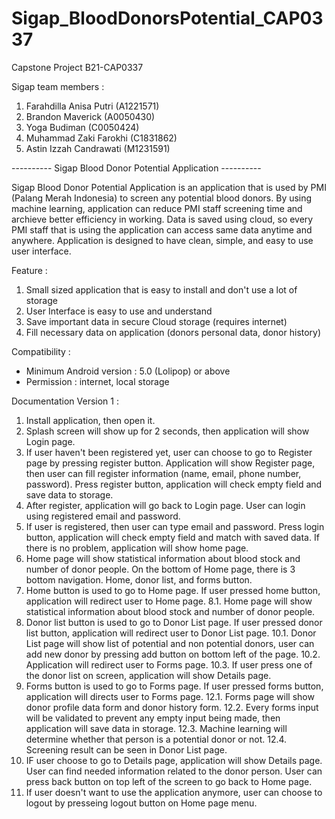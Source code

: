 # Sigap_BloodDonorsPotential_CAP0337
Capstone Project B21-CAP0337

Sigap team members : 
1. Farahdilla Anisa Putri (A1221571)
2. Brandon Maverick (A0050430)
3. Yoga Budiman (C0050424)
4. Muhammad Zaki Farokhi (C1831862) 
5. Astin Izzah Candrawati (M1231591)

---------- Sigap Blood Donor Potential Application ----------

Sigap Blood Donor Potential Application is an application that is used by PMI (Palang Merah Indonesia) to screen any potential blood donors. By using machine learning, application can reduce PMI staff screening time and archieve better efficiency in working. Data is saved using cloud, so every PMI staff that is using the application can access same data anytime and anywhere. Application is designed to have clean, simple, and easy to use user interface.

Feature : 
1. Small sized application that is easy to install and don't use a lot of storage
2. User Interface is easy to use and understand
3. Save important data in secure Cloud storage (requires internet)
4. Fill necessary data on application (donors personal data, donor history)

Compatibility : 
- Minimum Android version : 5.0 (Lolipop) or above
- Permission : internet, local storage

Documentation Version 1 : 
1. Install application, then open it.
2. Splash screen will show up for 2 seconds, then application will show Login page.
4. If user haven't been registered yet, user can choose to go to Register page by pressing register button. Application will show Register page, then user can fill register information (name, email, phone number, password). Press register button, application will check empty field and save data to storage.
5. After register, application will go back to Login page. User can login using registered email and password.
6. If user is registered, then user can type email and password. Press login button, application will check empty field and match with saved data. If there is no problem, application will show home page.
7. Home page will show statistical information about blood stock and number of donor people. On the bottom of Home page, there is 3 bottom navigation. Home, donor list, and forms button.
8. Home button is used to go to Home page. If user pressed home button, application will redirect user to Home page.
8.1. Home page will show statistical information about blood stock and number of donor people.
10. Donor list button is used to go to Donor List page. If user pressed donor list button, application will redirect user to Donor List page.
10.1. Donor List page will show list of potential and non potential donors, user can add new donor by pressing add button on bottom left of the page.
10.2. Application will redirect user to Forms page.
10.3. If user press one of the donor list on screen, application will show Details page.
12. Forms button is used to go to Forms page. If user pressed forms button, application will directs user to Forms page.
12.1. Forms page will show donor profile data form and donor history form.
12.2. Every forms input will be validated to prevent any empty input being made, then application will save data in storage.
12.3. Machine learning will determine whether that person is a potential donor or not.
12.4. Screening result can be seen in Donor List page.
13. IF user choose to go to Details page, application will show Details page. User can find needed information related to the donor person. User can press back button on top left of the screen to go back to Home page.
14. If user doesn't want to use the application anymore, user can choose to logout by presseing logout button on Home page menu.
